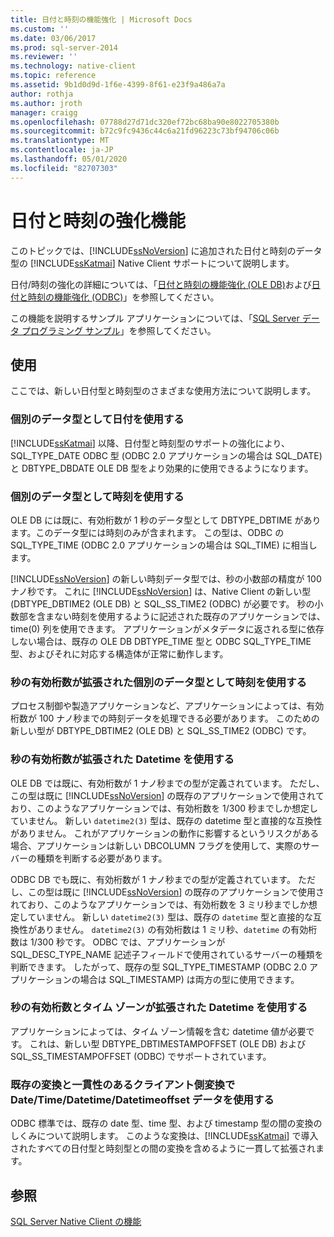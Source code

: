 ```yaml
---
title: 日付と時刻の機能強化 | Microsoft Docs
ms.custom: ''
ms.date: 03/06/2017
ms.prod: sql-server-2014
ms.reviewer: ''
ms.technology: native-client
ms.topic: reference
ms.assetid: 9b1d0d9d-1f6e-4399-8f61-e23f9a486a7a
author: rothja
ms.author: jroth
manager: craigg
ms.openlocfilehash: 07788d27d71dc320ef72bc68ba90e8022705380b
ms.sourcegitcommit: b72c9fc9436c44c6a21fd96223c73bf94706c06b
ms.translationtype: MT
ms.contentlocale: ja-JP
ms.lasthandoff: 05/01/2020
ms.locfileid: "82707303"
---
```

# <a name="date-and-time-improvements"></a>日付と時刻の強化機能
  このトピックでは、[!INCLUDE[ssNoVersion](../../../includes/ssnoversion-md.md)] に追加された日付と時刻のデータ型の [!INCLUDE[ssKatmai](../../../includes/sskatmai-md.md)] Native Client サポートについて説明します。  
  
 日付/時刻の強化の詳細については、「[日付と時刻の機能強化 &#40;OLE DB&#41;](../../native-client-ole-db-date-time/date-and-time-improvements-ole-db.md)および[日付と時刻の機能強化 &#40;ODBC&#41;](../../native-client-odbc-date-time/date-and-time-improvements-odbc.md)」を参照してください。  
  
 この機能を説明するサンプル アプリケーションについては、「[SQL Server データ プログラミング サンプル](https://msftdpprodsamples.codeplex.com/)」を参照してください。  
  
## <a name="usage"></a>使用  
 ここでは、新しい日付型と時刻型のさまざまな使用方法について説明します。  
  
### <a name="use-date-as-a-distinct-data-type"></a>個別のデータ型として日付を使用する  
 [!INCLUDE[ssKatmai](../../../includes/sskatmai-md.md)] 以降、日付型と時刻型のサポートの強化により、SQL_TYPE_DATE ODBC 型 (ODBC 2.0 アプリケーションの場合は SQL_DATE) と DBTYPE_DBDATE OLE DB 型をより効果的に使用できるようになります。  
  
### <a name="use-time-as-a-distinct-data-type"></a>個別のデータ型として時刻を使用する  
 OLE DB には既に、有効桁数が 1 秒のデータ型として DBTYPE_DBTIME があります。このデータ型には時刻のみが含まれます。 この型は、ODBC の SQL_TYPE_TIME (ODBC 2.0 アプリケーションの場合は SQL_TIME) に相当します。  
  
 [!INCLUDE[ssNoVersion](../../../includes/ssnoversion-md.md)] の新しい時刻データ型では、秒の小数部の精度が 100 ナノ秒です。 これに [!INCLUDE[ssNoVersion](../../../includes/ssnoversion-md.md)] は、Native Client の新しい型 (DBTYPE_DBTIME2 (OLE DB) と SQL_SS_TIME2 (ODBC) が必要です。 秒の小数部を含まない時刻を使用するように記述された既存のアプリケーションでは、time(0) 列を使用できます。 アプリケーションがメタデータに返される型に依存しない場合は、既存の OLE DB DBTYPE_TIME 型と ODBC SQL_TYPE_TIME 型、およびそれに対応する構造体が正常に動作します。  
  
### <a name="use-time-as-a-distinct-data-type-with-extended-fractional-seconds-precision"></a>秒の有効桁数が拡張された個別のデータ型として時刻を使用する  
 プロセス制御や製造アプリケーションなど、アプリケーションによっては、有効桁数が 100 ナノ秒までの時刻データを処理できる必要があります。 このための新しい型が DBTYPE_DBTIME2 (OLE DB) と SQL_SS_TIME2 (ODBC) です。  
  
### <a name="use-datetime-with-extended-fractional-seconds-precision"></a>秒の有効桁数が拡張された Datetime を使用する  
 OLE DB では既に、有効桁数が 1 ナノ秒までの型が定義されています。 ただし、この型は既に [!INCLUDE[ssNoVersion](../../../includes/ssnoversion-md.md)] の既存のアプリケーションで使用されており、このようなアプリケーションでは、有効桁数を 1/300 秒までしか想定していません。 新しい `datetime2(3)` 型は、既存の datetime 型と直接的な互換性がありません。 これがアプリケーションの動作に影響するというリスクがある場合、アプリケーションは新しい DBCOLUMN フラグを使用して、実際のサーバーの種類を判断する必要があります。  
  
 ODBC DB でも既に、有効桁数が 1 ナノ秒までの型が定義されています。 ただし、この型は既に [!INCLUDE[ssNoVersion](../../../includes/ssnoversion-md.md)] の既存のアプリケーションで使用されており、このようなアプリケーションでは、有効桁数を 3 ミリ秒までしか想定していません。 新しい `datetime2(3)` 型は、既存の `datetime` 型と直接的な互換性がありません。 `datetime2(3)` の有効桁数は 1 ミリ秒、`datetime` の有効桁数は 1/300 秒です。 ODBC では、アプリケーションが SQL_DESC_TYPE_NAME 記述子フィールドで使用されているサーバーの種類を判断できます。 したがって、既存の型 SQL_TYPE_TIMESTAMP (ODBC 2.0 アプリケーションの場合は SQL_TIMESTAMP) は両方の型に使用できます。  
  
### <a name="use-datetime-with-extended-fractional-seconds-precision-and-timezone"></a>秒の有効桁数とタイム ゾーンが拡張された Datetime を使用する  
 アプリケーションによっては、タイム ゾーン情報を含む datetime 値が必要です。 これは、新しい型 DBTYPE_DBTIMESTAMPOFFSET (OLE DB) および SQL_SS_TIMESTAMPOFFSET (ODBC) でサポートされています。  
  
### <a name="use-datetimedatetimedatetimeoffset-data-with-client-side-conversions-consistent-with-existing-conversions"></a>既存の変換と一貫性のあるクライアント側変換で Date/Time/Datetime/Datetimeoffset データを使用する  
 ODBC 標準では、既存の date 型、time 型、および timestamp 型の間の変換のしくみについて説明します。 このような変換は、[!INCLUDE[ssKatmai](../../../includes/sskatmai-md.md)] で導入されたすべての日付型と時刻型との間の変換を含めるように一貫して拡張されます。  
  
## <a name="see-also"></a>参照  
 [SQL Server Native Client の機能](sql-server-native-client-features.md)  
  
